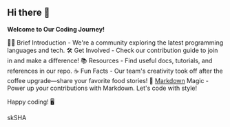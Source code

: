 ## Hi there 👋

**Welcome to Our Coding Journey!**

🙋‍♀️ Brief Introduction - We're a community exploring the latest programming languages and tech.
🛠️ Get Involved - Check our contribution guide to join in and make a difference!
📚 Resources - Find useful docs, tutorials, and references in our repo.
☕ Fun Facts - Our team's creativity took off after the coffee upgrade—share your favorite food stories!
🧙 [Markdown](https://docs.github.com/github/writing-on-github/getting-started-with-writing-and-formatting-on-github/basic-writing-and-formatting-syntax) Magic - Power up your contributions with Markdown. Let's code with style!

Happy coding! 🖥️


skSHA 
